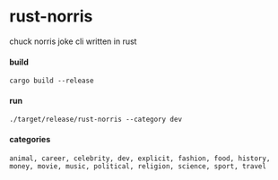 # rust-norris

chuck norris joke cli written in rust

#### build

``` 
cargo build --release
```

#### run

```
./target/release/rust-norris --category dev
```

#### categories

```
animal, career, celebrity, dev, explicit, fashion, food, history, money, movie, music, political, religion, science, sport, travel
```


